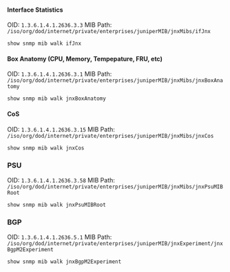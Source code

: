 #### Interface Statistics
OID: ````1.3.6.1.4.1.2636.3.3```` 
MIB Path: ````/iso/org/dod/internet/private/enterprises/juniperMIB/jnxMibs/ifJnx````
```
show snmp mib walk ifJnx
```
#### Box Anatomy (CPU, Memory, Tempepature, FRU, etc)
OID: ````1.3.6.1.4.1.2636.3.1````
MIB Path: ````/iso/org/dod/internet/private/enterprises/juniperMIB/jnxMibs/jnxBoxAnatomy````
```
show snmp mib walk jnxBoxAnatomy
```
#### CoS
OID: ````1.3.6.1.4.1.2636.3.15````
MIB Path: ````/iso/org/dod/internet/private/enterprises/juniperMIB/jnxMibs/jnxCos````
```
show snmp mib walk jnxCos
```
### PSU
OID: ````1.3.6.1.4.1.2636.3.58````
MIB Path: ````/iso/org/dod/internet/private/enterprises/juniperMIB/jnxMibs/jnxPsuMIBRoot````
```
show snmp mib walk jnxPsuMIBRoot
```
### BGP
OID: ````1.3.6.1.4.1.2636.5.1````
MIB Path: ````/iso/org/dod/internet/private/enterprises/juniperMIB/jnxExperiment/jnxBgpM2Experiment````
```
show snmp mib walk jnxBgpM2Experiment
```


